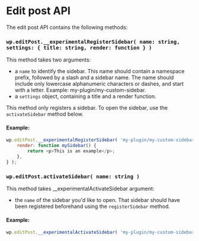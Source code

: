 Edit post API
====

The edit post API contains the following methods:

### `wp.editPost.__experimentalRegisterSidebar( name: string, settings: { title: string, render: function } )`

This method takes two arguments: 
- a `name` to identify the sidebar. This name should contain a namespace prefix, followed by a slash and a sidebar name. The name should include only lowercase alphanumeric characters or dashes, and start with a letter. Example: my-plugin/my-custom-sidebar.
- a `settings` object, containing a title and a render function. 

This method only registers a sidebar. To open the sidebar, use the `activateSidebar` method below.

#### Example:

```js
wp.editPost.__experimentalRegisterSidebar( 'my-plugin/my-custom-sidebar', {
	render: function mySidebar() {
		return <p>This is an example</p>;
	},
} );
```

### `wp.editPost.activateSidebar( name: string )`

This method takes __experimentalActivateSidebar argument: 
- the `name` of the sidebar you'd like to open. That sidebar should have been registered beforehand using the `registerSidebar` method.

#### Example:

```js
wp.editPost.__experimentalActivateSidebar( 'my-plugin/my-custom-sidebar' );
```
